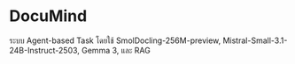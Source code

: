 # DocuMind
ระบบ Agent-based Task โดยใช้ SmolDocling-256M-preview, Mistral-Small-3.1-24B-Instruct-2503, Gemma 3, และ RAG

